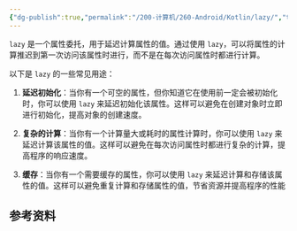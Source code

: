 ```yaml
---
{"dg-publish":true,"permalink":"/200-计算机/260-Android/Kotlin/lazy/","tags":["kotlin/关键字"],"noteIcon":""}
---
```


`lazy` 是一个属性委托，用于延迟计算属性的值。通过使用 `lazy`，可以将属性的计算推迟到第一次访问该属性时进行，而不是在每次访问属性时都进行计算。

以下是 `lazy` 的一些常见用途：

1. **延迟初始化**：当你有一个可空的属性，但你知道它在使用前一定会被初始化时，你可以使用 `lazy` 来延迟初始化该属性。这样可以避免在创建对象时立即进行初始化，提高对象的创建速度。
    
2. **复杂的计算**：当你有一个计算量大或耗时的属性计算时，你可以使用 `lazy` 来延迟计算该属性的值。这样可以避免在每次访问属性时都进行复杂的计算，提高程序的响应速度。
    
3. **缓存**：当你有一个需要缓存的属性，你可以使用 `lazy` 来延迟计算和存储该属性的值。这样可以避免重复计算和存储属性的值，节省资源并提高程序的性能


## 参考资料